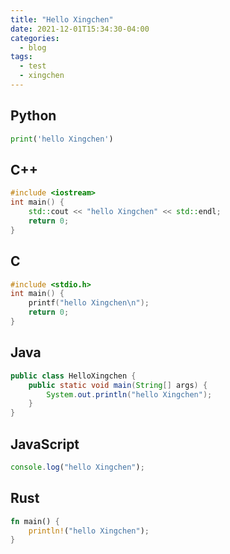 ```yaml
---
title: "Hello Xingchen"
date: 2021-12-01T15:34:30-04:00
categories:
  - blog
tags:
  - test
  - xingchen
---
```


## Python

```python
print('hello Xingchen')
```

## C++

```cpp
#include <iostream>
int main() {
    std::cout << "hello Xingchen" << std::endl;
    return 0;
}
```

## C

```c
#include <stdio.h>
int main() {
    printf("hello Xingchen\n");
    return 0;
}
```

## Java

```java
public class HelloXingchen {
    public static void main(String[] args) {
        System.out.println("hello Xingchen");
    }
}
```

## JavaScript

```javascript
console.log("hello Xingchen");
```

## Rust

```rust
fn main() {
    println!("hello Xingchen");
}
```

